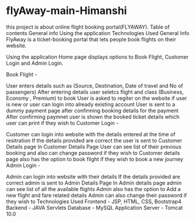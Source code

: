 # flyAway-main-Himanshi
this project is about online flight booking portal(FLYAWAY).
Table of contents
General info
Using the application
Technologies Used
General Info
FlyAway is a ticket-booking portal that lets people book flights on their website.

Using the application
Home page displays options to Book Flight, Customer Login and Admin Login.

Book Flight -

User enters details such as (Source, Destination, Date of travel and No of passengers)
After entering details user seletcs flight and class (Business, Economy , Premium) to book
User is asked to regiter on the website if user is new or user can login into already existing account
User is sent to a dummy payment page after confirming booking details for the payment
After confirming paymnet user is shown the booked ticket details which user can print if they wish to
Customer Login -

Customer can login into website with the details entered at the time of resitration
If the details provided are correct the user is sent to Customer Details page
In Customer Details Page User can see list of their previous booking and also can change password if they wish to
Customer details page also has the option to book flight if they wish to book a new journey
Admin Login -

Admin can login into website with their details
If the details provided are correct admin is sent to Admin Details Page
In Admin details page admin can see list of all the available flights
Admin also has the option to Add a new flight and fare related details
Admin can also change their password if they wish to
Technologies Used
Frontend - JSP, HTML, CSS, Bootstrap4
Backend - JAVA Servlets
Database - MySQL
Application Server - Tomcat 10.0

